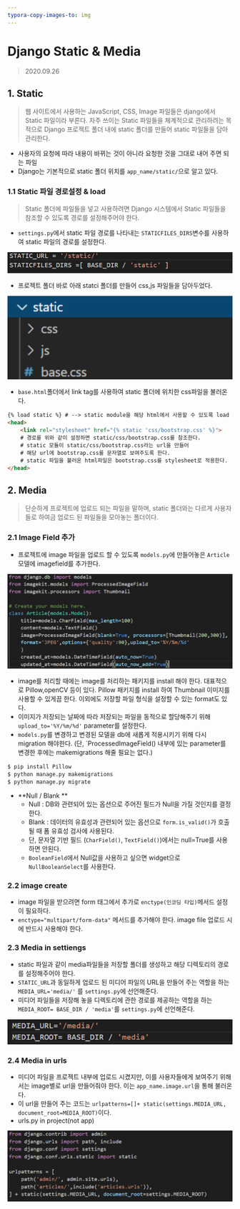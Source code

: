 ```yaml
---
typora-copy-images-to: img
---
```


# Django Static & Media

> 2020.09.26



## 1. Static

> 웹 사이트에서 사용하는 JavaScript, CSS, Image 파일들은 django에서 Static 파일이라 부른다. 자주 쓰이는 Static 파일들을 체계적으로 관리하려는 목적으로 Django 프로젝트 폴더 내에 static 폴더를 만들어 static 파일들을 담아 관리한다.

- 사용자의 요청에 따라 내용이 바뀌는 것이 아니라 요청한 것을 그대로 내어 주면 되는 파일
- Django는 기본적으로 static 폴더 위치를 `app_name/static/`으로 알고 있다.



### 1.1 Static 파일 경로설정 & load

> Static 폴더에 파일들을 넣고 사용하려면 Django 시스템에서 Static 파일들을 참조할 수 있도록 경로를 설정해주어야 한다.

-  `settings.py`에서 static 파일 경로를 나타내는 `STATICFILES_DIRS`변수를 사용하여 static 파일의 경로를 설정한다.

![image-20201021140333854](./img/image-20201021140333854.png)

- 프로젝트 폴더 바로 아래 statci 폴더를 만들어 css,js 파일들을 담아두었다.

![image-20201021140400198](./img/image-20201021140400198.png)

- `base.html`폴더에서 link tag를 사용하여 static 폴더에 위치한 css파일을 불러온다.

```html
{% load static %} # --> static module을 해당 html에서 사용할 수 있도록 load 함
<head>
    <link rel="stylesheet" href="{% static 'css/bootstrap.css' %}">
    # 경로를 위와 같이 설정하면 static/css/bootstrap.css를 참조한다.
    # static 모듈이 static/css/bootstrap.css라는 url을 만들어
  	# 해당 url에 bootstrap.css를 문자열로 보여주도록 한다.
    # static 파일을 불러온 html파일은 bootstrap.css를 stylesheet로 적용한다.
</head>
```



## 2. Media

> 단순하게 프로젝트에 업로드 되는 파일을 말하며, static 폴더와는 다르게 사용자들로 하여금 업로드 된 파일들을 모아놓는 폴더이다.



### 2.1 Image Field 추가

- 프로젝트에 image 파일을 업로드 할 수 있도록 `models.py`에 만들어놓은 `Article` 모델에 imagefield를 추가한다.

![image-20201021140425817](./img/image-20201021140425817.png)

- image를 처리할 때에는 image를 처리하는 패키지를 install 해야 한다. 대표적으로 Pillow,openCV 등이 있다. Pillow 패키지를 install 하여 Thumbnail 이미지를 사용할 수 있게끔 한다. 이외에도 저장할 파일 형식을 설정할 수 있는 format도 있다.
- 이미지가 저장되는 날짜에 따라 저장되는 파일을 동적으로 할당해주기 위해 `upload_to='%Y/%m/%d'` parameter를 설정한다.
- `models.py`를 변경하고 변경된 모델을 db에 새롭게 적용시키기 위해 다시 migration 해야한다. (단, `ProcessedImageField() 내부에 있는 parameter를 변경한 후에는 makemigrations 해줄 필요는 없다.)

```bash
$ pip install Pillow
$ python manage.py makemigrations
$ python manage.py migrate
```



- **Null / Blank **
  - Null :  DB와 관련되어 있는 옵션으로 주어진 필드가 Null을 가질 것인지를 결정한다.
  - Blank : 데이터의 유효성과 관련되어 있는 옵션으로 `form.is_valid()`가 호출될 때 폼 유효성 검사에 사용된다. 
  - 단, 문자열 기반 필드 (`CharField()`, `TextField()`)에서는 null=True를 사용하면 안된다.
  - `BooleanField`에서 Null값을 사용하고 싶으면 widget으로 `NullBooleanSelect`를 사용한다.



### 2.2 image create

- image 파일을 받으려면 form 태그에서 추가로 `enctype(인코딩 타입)`메서드 설정이 필요하다.
- `enctype="multipart/form-data"` 메서드를 추가해야 한다. image file 업로드 시에 반드시 사용해야 한다.



### 2.3 Media in settiengs

- static 파일과 같이 media파일들을 저장할 폴더를 생성하고 해당 디렉토리의 경로를 설정해주어야 한다.
- `STATIC_URL`과 동일하게 업로드 된 미디어 파일의 URL을 만들어 주는 역할을 하는 `MEDIA_URL='media/'` 를 `settings.py`에 선언해준다.
- 미디어 파일들을 저장해 놓을 디렉토리에 관한 경로를 제공하는 역할을 하는 `MEDIA_ROOT= BASE_DIR / 'media'`를 `settings.py`에 선언해준다.

![image-20201021140443402](./img/image-20201021140443402.png)



### 2.4 Media in urls

- 미디어 파일을 프로젝트 내부에 업로드 시켰지만, 이를 사용자들에게 보여주기 위해서는 image별로 url을 만들어줘야 한다. 이는 `app_name.image.url`을 통해 불러온다.
- 이 url을 만들어 주는 코드는 `urlpatterns=[]+ static(settings.MEDIA_URL, document_root=MEDIA_ROOT)`이다.
- urls.py in project(not app)

![image-20201021140502268](./img/image-20201021140502268.png)